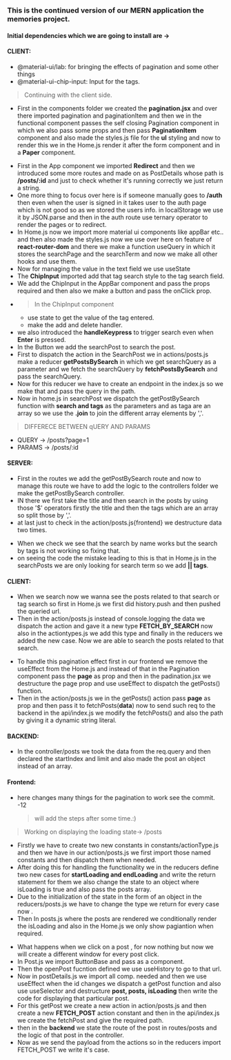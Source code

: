 ### This is the continued version of our MERN application the memories project.

#### Initial dependencies which we are going to install are ->

#### CLIENT:

- @material-ui/lab: for bringing the effects of pagination and some other things
- @material-ui-chip-input: Input for the tags.

> Continuing with the client side.

- First in the components folder we created the **pagination.jsx** and over there imported pagination and paginationItem and then we in the functional component passes the self closing Pagination component in which we also pass some props and then pass **PaginationItem** component and also made the styles.js file for the **ul** styling and now to render this we in the Home.js render it after the form component and in a **Paper** component.

* First in the App component we imported **Redirect** and then we introduced some more routes and made on as PostDetails whose path is **/posts/:id** and just to check whether it's running correctly we just return a string.
* One more thing to focus over here is if someone manually goes to **/auth** then even when the user is signed in it takes user to the auth page which is not good so as we stored the users info. in localStorage we use it by JSON.parse and then in the auth route use ternary operator to render the pages or to redirect.
* In Home.js now we import more material ui components like appBar etc.. and then also made the styles.js now we use over here on feature of **react-router-dom** and there we make a function useQuery in which it stores the searchPage and the searchTerm and now we make all other hooks and use them.
* Now for managing the value in the text field we use useState
* The **ChipInput** imported add that tag search style to the tag search field.
* We add the ChipInput in the AppBar component and pass the props required and then also we make a button and pass the onClick prop.
* > In the ChipInput component
  - use state to get the value of the tag entered.
  - make the add and delete handler.
* we also introduced the **handleKeypress** to trigger search even when **Enter** is pressed.
* In the Button we add the searchPost to search the post.
* First to dispatch the action in the SearchPost we in actions/posts.js make a reducer **getPostsBySearch** in which we get searchQuery as a parameter and we fetch the searchQuery by **fetchPostsBySearch** and pass the searchQuery.
* Now for this reducer we have to create an endpoint in the index.js so we make that and pass the query in the path.
* Now in home.js in searchPost we dispatch the getPostBySearch function with **search and tags** as the parameters and as taga are an array so we use the **.join** to join the different array elements by ','.

> DIFFERECE BETWEEN qUERY AND PARAMS

- QUERY -> /posts?page=1
- PARAMS -> /posts/:id

#### SERVER:

- First in the routes we add the getPostBySearch route and now to manage this route we have to add the logic to the controllers folder we make the getPostBySearch controller.
- IN there we first take the title and then search in the posts by using those '$' operators firstly the title and then the tags which are an array so split those by ','.
- at last just to check in the action/posts.js{frontend} we destructure data two times.

* When we check we see that the search by name works but the search by tags is not working so fixing that.
* on seeing the code the mistake leading to this is that in Home.js in the searchPosts we are only looking for search term so we add **|| tags**.

#### CLIENT:

- When we search now we wanna see the posts related to that search or tag search so first in Home.js we first did history.push and then pushed the queried url.
- Then in the action/posts.js instead of console.logging the data we dispatch the action and gave it a new type **FETCH_BY_SEARCH** now also in the actiontypes.js we add this type and finally in the reducers we added the new case. Now we are able to search the posts related to that search.

* To handle this pagination effect first in our frontend we remove the useEffect from the Home.js and instead of that in the Pagination component pass the **page** as prop and then in the padination.jsx we destructure the page prop and use useEffect to dispatch the getPosts() function.
* Then in the action/posts.js we in the getPosts() action pass **page** as prop and then pass it to fetchPosts(**data**) now to send such req to the backend in the api/index.js we modify the fetchPosts() and also the path by giving it a dynamic string literal.

#### BACKEND:

- In the controller/posts we took the data from the req.query and then declared the startIndex and limit and also made the post an object instead of an array.

#### Frontend:

- here changes many things for the pagination to work see the commit. -12
  > will add the steps after some time.:)

> Working on displaying the loading state-> /posts

- Firstly we have to create two new constants in constants/actionType.js and then we have in our action/posts.js we first import those named constants and then dispatch them when needed.
- After doing this for handling the functionality we in the reducers define two new cases for **startLoading and endLoading** and write the return statement for them we also change the state to an object where isLoading is true and also pass the posts array.
- Due to the initialization of the state in the form of an object in the reducers/posts.js we have to change the type we return for every case now .
- Then In posts.js where the posts are rendered we conditionally render the isLoading and also in the Home.js we only show pagiantion when required.

* What happens when we click on a post , for now nothing but now we will create a different window for every post click.
* In Post.js we import ButtonBase and pass as a component.
* Then the openPost fucntion defined we use useHistory to go to that url.
* Now in postDetails.js we import all comp. needed and then we use useEffect when the id changes we dispatch a getPost function and also use useSelector and destructure **post, posts, isLoading** then write the code for displaying that particular post.
* For this getPost we create a new action in action/posts.js and then create a new **FETCH_POST** action constant and then in the api/index.js we create the fetchPost and give the required path.
* then in the **backend** we state the route of the post in routes/posts and the logic of that post in the controller.
* Now as we send the payload from the actions so in the reducers import FETCH_POST we write it's case.
